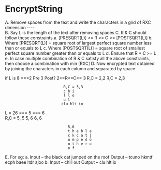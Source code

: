 # EncryptString
 
A.	Remove spaces from the text and write the characters in a grid of RXC dimension    ----  
B.	Say L is the length of the text after removing spaces
C.	R & C should follow these constraints
a.	[PRESQRT(L)] <= R <= C <= [POSTSQRT(L)]
b.	Where [PRESQRT(L)] = square root of largest perfect square number less than or equals to L
c.	Where [POSTSQRT(L)] = square root of smallest perfect square number greater than or equals to L
d.	Ensure that R * C >= L
e.	In case multiple combination of R & C satisfy all the above constraints, then choose a combination with min [RXC]
D.	Now encrypted text obtained by joining the characters in each column and separated by space

if L is 8  ===2 Pre
              3 Post?        2<=R<=C<= 3
			                   R,C = 2,2
							   R,C = 2,3
							   
							   
							   R,C = 3,3
							   c h i
							   l l o
							   u t
			                  clu hlt io
							  
							  
L = 26      === 5
            === 6		
			               R,C = 5, 5
						         5, 6
								 6, 6
								 
								 5,6
								 t h e b l a
								 c k c a t j
								 u m p e d o
								 n t h e r o
								 o f
						     

E.	For eg:
a.	Input – the black cat jumped on the roof
Output – tcuno hkmtf ecph baee ltdr ajoo
b.	Input – chill out
Output – clu hlt io
